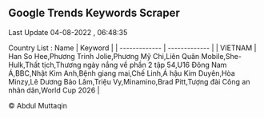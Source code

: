 

## Google Trends Keywords Scraper 
 
Last Update 04-08-2022 , 06:48:35

Country List :
 Name  | Keyword |
| ------------- | ------------- |
| VIETNAM | Han So Hee,Phương Trinh Jolie,Phương Mỹ Chi,Liên Quân Mobile,She-Hulk,Thất tịch,Thương ngày nắng về phần 2 tập 54,U16 Đông Nam Á,BBC,Nhật Kim Anh,Bệnh giang mai,Chế Linh,Á hậu Kim Duyên,Hòa Minzy,Lê Dương Bảo Lâm,Triệu Vy,Minamino,Brad Pitt,Tượng đài Công an nhân dân,World Cup 2026 |



© Abdul Muttaqin 
